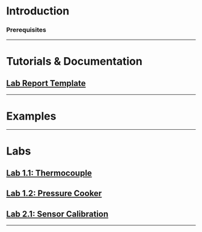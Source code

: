 # Introduction

### Prerequisites
***

# Tutorials & Documentation
## [Lab Report Template](https://github.com/MAE221/Thermodynamics-Lab/blob/master/ThermoLabReportTemplate.pdf)
***

# Examples
***

# Labs
## [Lab 1.1: Thermocouple](https://github.com/MAE221/Thermodynamics-Lab/wiki/Lab-1.1)
## [Lab 1.2: Pressure Cooker](https://github.com/MAE221/Thermodynamics-Lab/wiki/Lab-1.2)
## [Lab 2.1: Sensor Calibration](https://github.com/MAE221/Thermodynamics-Lab/wiki/Lab-2.1)
***
